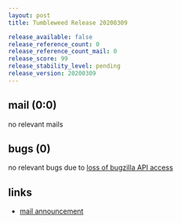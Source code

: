 ```yaml
---
layout: post
title: Tumbleweed Release 20200309

release_available: false
release_reference_count: 0
release_reference_count_mail: 0
release_score: 99
release_stability_level: pending
release_version: 20200309
---
```


## mail (0:0)

no relevant mails

## bugs (0)

<!--more-->

no relevant bugs due to [loss of bugzilla API access](https://bugzilla.opensuse.org/show_bug.cgi?id=1157722)



## links

- [mail announcement](https://lists.opensuse.org/opensuse-factory/2020-03/msg00126.html)
